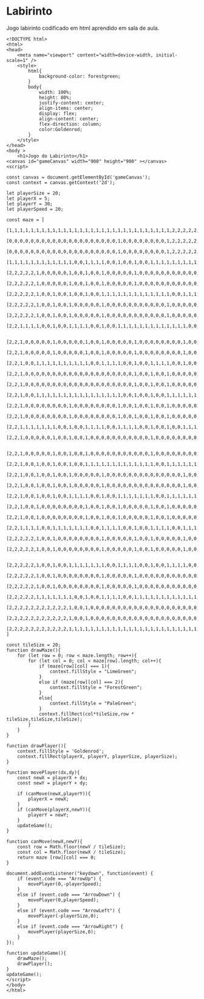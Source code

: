 # Labirinto
Jogo labirinto codificado em html aprendido em sala de aula.

    <!DOCTYPE html>
    <html>
    <head>
        <meta name="viewport" content="width=device-width, initial-scale=1" />
        <style>
            html{
                background-color: forestgreen;
            }
            body{
                width: 100%;
                height: 80%;
                justify-content: center;
                align-items: center;
                display: flex;
                align-content: center;
                flex-direction: column;
                color:Goldenrod;
            }
        </style>
    </head>
    <body >
        <h1>Jogo do Labirinto</h1>
    <canvas id="gameCanvas" width="900" height="900" ></canvas>
    <script>
    
    const canvas = document.getElementById('gameCanvas');
    const context = canvas.getContext('2d');
    
    let playerSize = 20;
    let playerX = 5;
    let playerY = 30;
    let playerSpeed = 20;
    
    const maze = [
        [1,1,1,1,1,1,1,1,1,1,1,1,1,1,1,1,1,1,1,1,1,1,1,1,1,1,1,1,1,1,2,2,2,2,2,2,2,2,2,2,2],
        [0,0,0,0,0,0,0,0,0,0,0,0,0,0,0,0,0,0,0,0,1,0,0,0,0,0,0,0,0,1,2,2,2,2,2,2,2,2,2,2,2],
        [0,0,0,0,0,0,0,0,0,0,0,0,0,0,0,0,0,0,0,0,1,0,0,0,0,0,0,0,0,1,2,2,2,2,2,2,2,2,2,2,2],
        [1,1,1,1,1,1,1,1,1,1,1,1,0,0,1,1,1,1,0,0,1,0,0,1,0,0,1,1,1,1,1,1,1,1,1,1,2,2,2,2,2],
        [2,2,2,2,2,1,0,0,0,0,0,1,0,0,1,0,0,1,0,0,0,0,0,1,0,0,0,0,0,0,0,0,0,0,0,1,2,2,2,2,2],
        [2,2,2,2,2,1,0,0,0,0,0,1,0,0,1,0,0,1,0,0,0,0,0,1,0,0,0,0,0,0,0,0,0,0,0,1,2,2,2,2,2],
        [2,2,2,2,2,1,0,0,1,0,0,1,0,0,1,0,0,1,1,1,1,1,1,1,1,1,1,1,1,1,0,0,1,1,1,1,2,2,2,2,2],
        [2,2,2,2,2,1,0,0,1,0,0,1,0,0,0,0,0,1,0,0,0,0,0,0,0,0,0,0,0,1,0,0,0,0,0,1,2,2,2,2,2],
        [2,2,2,2,2,1,0,0,1,0,0,1,0,0,0,0,0,1,0,0,0,0,0,0,0,0,0,0,0,1,0,0,0,0,0,1,2,2,2,2,2],
        [2,2,1,1,1,1,0,0,1,0,0,1,1,1,1,0,0,1,0,0,1,1,1,1,1,1,1,1,1,1,1,1,1,0,0,1,1,1,1,2,2],
    
        [2,2,1,0,0,0,0,0,1,0,0,0,0,0,1,0,0,1,0,0,0,0,0,1,0,0,0,0,0,0,0,0,1,0,0,0,0,0,1,2,2],
        [2,2,1,0,0,0,0,0,1,0,0,0,0,0,1,0,0,1,0,0,0,0,0,1,0,0,0,0,0,0,0,0,1,0,0,0,0,0,1,2,2],
        [2,2,1,0,0,1,1,1,1,1,1,1,1,1,1,0,0,1,1,1,1,0,0,1,0,0,1,1,1,1,0,0,1,0,0,1,0,0,1,2,2],
        [2,2,1,0,0,0,0,0,0,0,0,0,0,0,0,0,0,0,0,0,0,0,0,1,0,0,1,0,0,1,0,0,0,0,0,1,0,0,1,2,2],
        [2,2,1,0,0,0,0,0,0,0,0,0,0,0,0,0,0,0,0,0,0,0,0,1,0,0,1,0,0,1,0,0,0,0,0,1,0,0,1,2,2],
        [2,2,1,0,0,1,1,1,1,1,1,1,1,1,1,1,1,1,1,1,1,0,0,1,0,0,1,0,0,1,1,1,1,1,1,1,0,0,1,2,2],
        [2,2,1,0,0,0,0,0,0,0,0,1,0,0,0,0,0,0,0,0,1,0,0,1,0,0,1,0,0,1,0,0,0,0,0,0,0,0,1,2,2],
        [2,2,1,0,0,0,0,0,0,0,0,1,0,0,0,0,0,0,0,0,1,0,0,1,0,0,1,0,0,1,0,0,0,0,0,0,0,0,1,2,2],
        [2,2,1,1,1,1,1,1,1,0,0,1,0,0,1,1,1,1,0,0,1,1,1,1,0,0,1,0,0,1,0,0,1,1,1,1,1,1,1,2,2],
        [2,2,1,0,0,0,0,0,1,0,0,1,0,0,1,0,0,0,0,0,0,0,0,0,0,0,1,0,0,0,0,0,0,0,0,0,0,0,1,2,2],
    
        [2,2,1,0,0,0,0,0,1,0,0,1,0,0,1,0,0,0,0,0,0,0,0,0,0,0,1,0,0,0,0,0,0,0,0,0,0,0,1,2,2],
        [2,2,1,0,0,1,0,0,1,0,0,1,0,0,1,1,1,1,1,1,1,1,1,1,1,1,1,0,0,1,1,1,1,1,1,1,1,1,1,2,2],
        [2,2,1,0,0,1,0,0,1,0,0,1,0,0,0,0,0,1,0,0,0,0,0,0,0,0,0,0,0,0,0,0,1,0,0,0,0,0,1,2,2],
        [2,2,1,0,0,1,0,0,1,0,0,1,0,0,0,0,0,1,0,0,0,0,0,0,0,0,0,0,0,0,0,0,1,0,0,0,0,0,1,2,2],
        [2,2,1,0,0,1,0,0,1,0,0,1,1,1,1,0,0,1,0,0,1,1,1,1,1,1,1,0,0,1,1,1,1,1,1,1,0,0,1,2,2],
        [2,2,1,0,0,1,0,0,0,0,0,0,0,0,1,0,0,1,0,0,1,0,0,0,0,0,1,0,0,1,0,0,0,0,0,0,0,0,1,2,2],
        [2,2,1,0,0,1,0,0,0,0,0,0,0,0,1,0,0,1,0,0,1,0,0,0,0,0,1,0,0,1,0,0,0,0,0,0,0,0,1,2,2],
        [2,2,1,1,1,1,0,0,1,1,1,1,1,1,1,0,0,1,1,1,1,0,0,1,0,0,1,1,1,1,0,0,1,1,1,1,1,1,1,2,2],
        [2,2,2,2,2,1,0,0,1,0,0,0,0,0,0,0,0,1,0,0,0,0,0,1,0,0,1,0,0,0,0,0,1,0,0,1,2,2,2,2,2],
        [2,2,2,2,2,1,0,0,1,0,0,0,0,0,0,0,0,1,0,0,0,0,0,1,0,0,1,0,0,0,0,0,1,0,0,1,2,2,2,2,2],
    
        [2,2,2,2,2,1,0,0,1,0,0,1,1,1,1,1,1,1,0,0,1,1,1,1,0,0,1,0,0,1,1,1,1,0,0,1,2,2,2,2,2],
        [2,2,2,2,2,1,0,0,1,0,0,0,0,0,0,0,0,1,0,0,0,0,0,1,0,0,0,0,0,0,0,0,0,0,0,1,2,2,2,2,2],
        [2,2,2,2,2,1,0,0,1,0,0,0,0,0,0,0,0,1,0,0,0,0,0,1,0,0,0,0,0,0,0,0,0,0,0,1,2,2,2,2,2],
        [2,2,2,2,2,1,1,1,1,1,1,1,0,0,1,0,0,1,1,1,1,0,0,1,1,1,1,1,1,1,1,1,1,1,1,1,1,1,1,1,1],
        [2,2,2,2,2,2,2,2,2,2,2,1,0,0,1,0,0,0,0,0,0,0,0,0,0,0,0,0,0,0,0,0,0,0,0,0,0,0,0,0,0],
        [2,2,2,2,2,2,2,2,2,2,2,1,0,0,1,0,0,0,0,0,0,0,0,0,0,0,0,0,0,0,0,0,0,0,0,0,0,0,0,0,0],
        [2,2,2,2,2,2,2,2,2,2,2,1,1,1,1,1,1,1,1,1,1,1,1,1,1,1,1,1,1,1,1,1,1,1,1,1,1,1,1,1,1],
    ]
    
    const tileSize = 20;
    function drawMaze(){
        for (let row = 0; row < maze.length; row++){
            for (let col = 0; col < maze[row].length; col++){
                if (maze[row][col] === 1){
                    context.fillStyle = "LimeGreen";
                }
                else if (maze[row][col] === 2){
                    context.fillStyle = "ForestGreen";
                }
                else{
                    context.fillStyle = "PaleGreen";
                }
                context.fillRect(col*tileSize,row * tileSize,tileSize,tileSize);
            }
        }
    }
    
    function drawPlayer(){
        context.fillStyle = 'Goldenrod';
        context.fillRect(playerX, playerY, playerSize, playerSize);
    }
    
    function movePlayer(dx,dy){
        const newX = playerX + dx;
        const newY = playerY + dy;
    
        if (canMove(newX,playerY)){
            playerX = newX;
        }
        if (canMove(playerX,newY)){
            playerY = newY;
        }
        updateGame();
    }
    
    function canMove(newX,newY){
        const row = Math.floor(newY / tileSize);
        const col = Math.floor(newX / tileSize);
        return maze [row][col] === 0;   
    }
    
    document.addEventListener("keydown", function(event) {
        if (event.code === "ArrowUp") {
            movePlayer(0,-playerSpeed);
        } 
        else if (event.code === "ArrowDown") {
            movePlayer(0,playerSpeed);
        } 
        else if (event.code === "ArrowLeft") {
            movePlayer(-playerSize,0);
        } 
        else if (event.code === "ArrowRight") {
            movePlayer(playerSize,0);
        }
    });
       
    function updateGame(){
        drawMaze();
        drawPlayer();
    }
    updateGame();
    </script>
    </body>
    </html>
